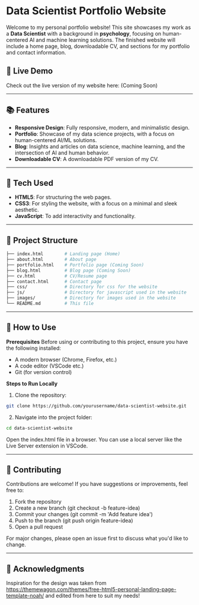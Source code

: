 # Data Scientist Portfolio Website

Welcome to my personal portfolio website! This site showcases my work as a **Data Scientist** with a background in **psychology**, focusing on human-centered AI and machine learning solutions. The finished website will include a home page, blog, downloadable CV, and sections for my portfolio and contact information.

## 🚀 Live Demo

Check out the live version of my website here: (Coming Soon)

---

## 📚 Features

- **Responsive Design**: Fully responsive, modern, and minimalistic design.
- **Portfolio**: Showcase of my data science projects, with a focus on human-centered AI/ML solutions.
- **Blog**: Insights and articles on data science, machine learning, and the intersection of AI and human behavior.
- **Downloadable CV**: A downloadable PDF version of my CV.

---

## 🧰 Tech Used

- **HTML5**: For structuring the web pages.
- **CSS3**: For styling the website, with a focus on a minimal and sleek aesthetic.
- **JavaScript**: To add interactivity and functionality.

---

## 📂 Project Structure

```bash
├── index.html        # Landing page (Home)
├── about.html        # About page
├── portfolio.html    # Portfolio page (Coming Soon)
├── blog.html         # Blog page (Coming Soon)
├── cv.html           # CV/Resume page
├── contact.html      # Contact page
├── css/              # Directory for css for the website
├── js/               # Directory for javascript used in the website
├── images/           # Directory for images used in the website
└── README.md         # This file
```
---

## 🌟 How to Use
**Prerequisites**
Before using or contributing to this project, ensure you have the following installed:
- A modern browser (Chrome, Firefox, etc.)
- A code editor (VSCode etc.)
- Git (for version control)

**Steps to Run Locally**
1. Clone the repository:

```bash
git clone https://github.com/yourusername/data-scientist-website.git
```

2. Navigate into the project folder:

```bash
cd data-scientist-website
```

Open the index.html file in a browser. You can use a local server like the Live Server extension in VSCode.

---

## 📝 Contributing
Contributions are welcome! If you have suggestions or improvements, feel free to:
1. Fork the repository
2. Create a new branch (git checkout -b feature-idea)
3. Commit your changes (git commit -m 'Add feature idea')
4. Push to the branch (git push origin feature-idea)
5. Open a pull request

For major changes, please open an issue first to discuss what you'd like to change.

---

## 🙌 Acknowledgments
Inspiration for the design was taken from https://themewagon.com/themes/free-html5-personal-landing-page-template-noah/ and edited from here to suit my needs!
